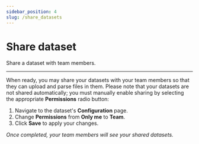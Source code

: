 ```yaml
---
sidebar_position: 4
slug: /share_datasets
---
```


# Share dataset

Share a dataset with team members.

---

When ready, you may share your datasets with your team members so that they can upload and parse files in them. Please note that your datasets are not shared automatically; you must manually enable sharing by selecting the appropriate **Permissions** radio button:

1. Navigate to the dataset's **Configuration** page.
2. Change **Permissions** from **Only me** to **Team**.
3. Click **Save** to apply your changes.

*Once completed, your team members will see your shared datasets.*
